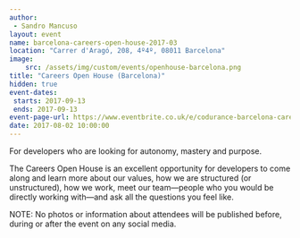 ```yaml
---
author: 
 - Sandro Mancuso
layout: event
name: barcelona-careers-open-house-2017-03
location: "Carrer d'Aragó, 208, 4º4º, 08011 Barcelona"
image:
    src: /assets/img/custom/events/openhouse-barcelona.png
title: "Careers Open House (Barcelona)"
hidden: true
event-dates: 
 starts: 2017-09-13
 ends: 2017-09-13
event-page-url: https://www.eventbrite.co.uk/e/codurance-barcelona-career-open-house-tickets-36753908931
date: 2017-08-02 10:00:00
---
```


For developers who are looking for autonomy, mastery and purpose.

The Careers Open House is an excellent opportunity for developers to come along and learn more about our values, how we are structured (or unstructured), how we work, meet our team—people who you would be directly working with—and ask all the questions you feel like.

NOTE: No photos or information about attendees will be published before, during or after the event on any social media. 
